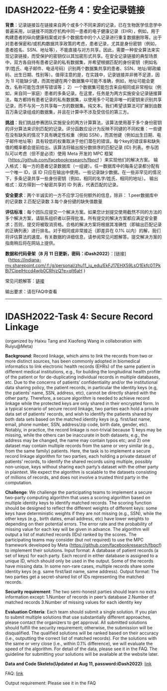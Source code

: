 # IDASH2022-任务 4：安全记录链接

**背景**：记录链接旨在链接来自两个或多个不同来源的记录，已在生物医学信息学中普遍采用，以链接不同医疗机构中同一患者的电子健康记录（EHR），例如，用于构建患者的纵向健康档案或对多个数据库中的个人记录进行重复数据删除等。出于对患者保密和/或机构数据共享政策的考虑，患者记录，尤其是身份密钥（例如，患者姓名、SSN、地址等），不能直接与对方共享。因此，需要一种安全算法来实现记录链接，而受保护的密钥仅以其加密形式共享。在安全记录链接的典型场景中，双方各自持有患者记录的私有数据集，并希望根据匹配的身份密钥（例如名字/姓氏、电子邮件、电话号码）识别两个数据集共享的患者、SSN、地址/邮政编码、出生日期、性别等）。值得注意的是，在实践中，记录链接并非微不足道，因为 1) 可能缺少键，而其他键在两个数据集中可能不准确，例如，地址可能会更改，名称可能包含拼写错误等； 2）一个数据集可能包含来自相同或非常相似（例如，来自同一家庭）患者的多条记录。在这里，任务是为两方实施安全记录链接算法，每方都持有患者记录的私有数据集，以使用多个可能非唯一的密钥来识别共享记录，而不与另一方共享每一方的数据集。纯文本。我们希望该算法可扩展到由数百万条记录组成的数据集，并且在计算中不涉及受信任的第三方。

**挑战**：我们挑战参赛团队实施安全的两方计算算法，该算法使用基于多个身份密钥的评分算法来识别匹配的记录。评分函数应设计为反映不同键的不同权重：一些键在没有缺失的情况下具有确定性权重（例如 SSN），而其他键（例如出生日期、电子邮件地址等）具有较低的权重取决于他们潜在的错误。每个key的错误率和缺失值的概率都会提前给出。该算法将输出按分数排序的匹配记录 (ID) 列表。参与团队可以考虑（但不是必须）使用 Meta 开发的 MPC 框架（https://github.com/facebookresearch/fbpcf ）来实现他们的解决方案。
输入格式：每一方的患者记录数据库（一组键）。任一数据库中的每条记录都分配有一个唯一 ID，该 ID 只应在输出中使用。一些记录缺少数据。在一些非罕见的情况下，多条记录共享一些身份密钥（例如，相同的名字/姓氏、相同的地址）。
输出格式：双方得到一个秘密共享的 ID 列表，代表匹配的记录。

**安全要求**：两个半诚实的一方不应学习任何额外的信息，除非：
1.peer数据库中的记录数
2.匹配记录数
3.每个身份键的缺失值数量

**评估标准**：每个团队应提交一个解决方案。如果您计划提交使用截然不同的方法的多个解决方案，请联系组织者以获得批准。所有提交的解决方案都应满足安全要求；否则，提交将被取消资格。合格的解决方案将根据其准确性（即输出匹配记录的正确列表）进行排名。对于相同或非常接近（即差异在 0.1% 以内）的解，我们将评估算法的速度。有关数据的详细信息，请参阅常见问题解答。提交解决方案的指南稍后将在网站上提供。

**数据和代码骨架（8 月 11 日更新，密码：iDash2022）**：[链接]（https://indiana-my.sharepoint.com/:f:/g/personal/zhu11_iu_edu/EkFJ17EHX59LsO1Ekfc0TPkBi7CipeIHccd4wjb0CRhjzQ?e=qlt6aH )

常见问题解答：[链接](https://www.notion.so/huthvincent/All-you-need-to-know-in-the-Track-4-5f1948397ca246d197c9555a1663f80f)

输出要求：请在FAQ中查看

------------

# IDASH2022-Task 4: Secure Record Linkage
(organized by Haixu Tang and Xiaofeng Wang in collaboration with Ruiyu@Meta)

**Background**:  Record linkage, which aims to link the records from two or more distinct sources, has been commonly adopted in biomedical informatics to link electronic health records (EHRs) of the same patient in different medical institutions, e.g., for building the longitudinal health profile of the patient or for de-duplicating individual records in multiple databases, etc. Due to the concerns of patients’ confidentiality and/or the institutional data sharing policy, the patient records, in particular the identity keys (e.g, the patients’ name, SSN, address, etc), cannot be directly shared with the other party. Therefore, a secure algorithm is needed to achieve record linkage while the protected keys are only shared in their encrypted form. In a typical scenario of secure record linkage, two parties each hold a private data set of patients’ records, and wish to identify the patients shared by both data sets based on the matched identity keys (e.g. first/last name, email, phone number, SSN, address/zip code, birth date, gender, etc). Notably, in practice, the record linkage is non-trivial because 1) keys may be missing, while the others can be inaccurate in both datasets, e.g., the address may be changed, the name may contain typos etc; and 2) one dataset may contain multiple records from the same or very similar (e.g., from the same family) patients. Here, the task is to implement a secure record linkage algorithm for two parties, each holding a private dataset of patients’ records, to identify the shared records using multiple, possibly non-unique, keys without sharing each party’s dataset with the other party in plaintext. We expect the algorithm is scalable to the datasets consisting of millions of records, and does not involve a trusted third party in the computation.

**Challenge**:  We challenge the participating teams to implement a secure two-party computing algorithm that uses a scoring algorithm based on multiple identity keys to identify matched records. The scoring function should be designed to reflect the different weights of different keys: some keys have deterministic weights if they are not missing (e.g., SSN), while the other keys (e.g., birth dates, email address, etc) have lower weights to depending on their potential errors. The error rate and the probability of missing value for each key will be given in advance. The algorithm will output a list of matched records (IDs) ranked by the scores. The participating teams may consider (but not required) to use the MPC framework developed by Meta (https://github.com/facebookresearch/fbpcf) to implement their solutions.
Input format: A database of patient records (a set of keys) for each party. Each record in either database is assigned to a unique ID, which should only be used in the output. Some of the records have missing data. In some non-rare cases, multiple records share some identity keys (e.g. same first/last name, same address).
Output format: The two parties get a secret-shared list of IDs representing the matched records.

**Security requirement**:   The two semi-honest parties should learn no extra information except:
1.Number of records in peer’s database
2.Number of matched records
3.Number of missing values for each identity key

**Evaluation Criteria**:   Each team should submit a single solution. If you plan to submit multiple solutions that use substantially different approaches, please contact the organizers to get approval. All submitted solutions should fulfill the security requirement; otherwise, the submission will be disqualified. The qualified solutions will be ranked based on their accuracy (i.e., outputting the correct list of matched records). For the solutions with the same or very close (i.e., within 0.1% difference), we will evaluate the speed of the algorithm. For detail of the data, please see it in the FAQ. The guideline for submitting your solutions will be available at the website later.

**Data and Code Skeleto(Updated at Aug 11, password:iDash2022)**: [link](https://indiana-my.sharepoint.com/:f:/g/personal/zhu11_iu_edu/EkFJ17EHX59LsO1Ekfc0TPkBi7CipeIHccd4wjb0CRhjzQ?e=qlt6aH)

FAQ: [link](https://www.notion.so/huthvincent/All-you-need-to-know-in-the-Track-4-5f1948397ca246d197c9555a1663f80f)

Output requirement:   Please see it in the FAQ
